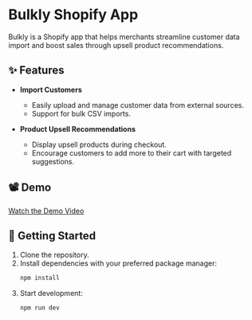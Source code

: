 # Bulkly Shopify App

Bulkly is a Shopify app that helps merchants streamline customer data import and boost sales through upsell product recommendations.

## ✨ Features

- **Import Customers**
  - Easily upload and manage customer data from external sources.
  - Support for bulk CSV imports.

- **Product Upsell Recommendations**
  - Display upsell products during checkout.
  - Encourage customers to add more to their cart with targeted suggestions.

## 📽 Demo

[Watch the Demo Video](https://www.awesomescreenshot.com/video/38838524?key=1208de28242e3b80722f34e4b8cd62d5)

## 🚀 Getting Started

1. Clone the repository.
2. Install dependencies with your preferred package manager:
   ```bash
   npm install
3. Start development:
   ```bash
   npm run dev